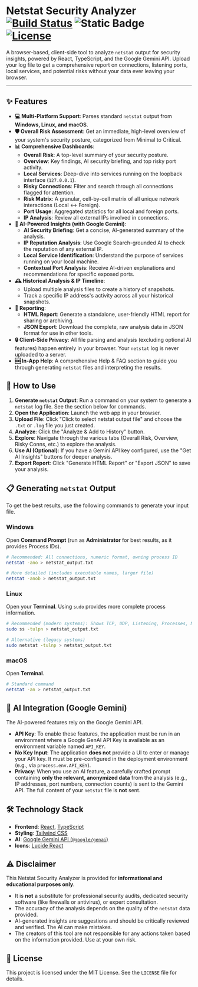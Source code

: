 
# Netstat Security Analyzer [![Build Status](https://img.shields.io/badge/build-passing-brightgreen)](link) ![Static Badge](https://img.shields.io/badge/Validation-InProgress-purple) [![License](https://img.shields.io/badge/license-Pending-blue)](LICENSE)

A browser-based, client-side tool to analyze `netstat` output for security insights, powered by React, TypeScript, and the Google Gemini API. Upload your log file to get a comprehensive report on connections, listening ports, local services, and potential risks without your data ever leaving your browser.


---

## ✨ Features

- **💻 Multi-Platform Support**: Parses standard `netstat` output from **Windows, Linux, and macOS**.
- **🛡️ Overall Risk Assessment**: Get an immediate, high-level overview of your system's security posture, categorized from Minimal to Critical.
- **📊 Comprehensive Dashboards**:
    - **Overall Risk**: A top-level summary of your security posture.
    - **Overview**: Key findings, AI security briefing, and top risky port activity.
    - **Local Services**: Deep-dive into services running on the loopback interface (`127.0.0.1`).
    - **Risky Connections**: Filter and search through all connections flagged for attention.
    - **Risk Matrix**: A granular, cell-by-cell matrix of all unique network interactions (Local &harr; Foreign).
    - **Port Usage**: Aggregated statistics for all local and foreign ports.
    - **IP Analysis**: Review all external IPs involved in connections.
- **🤖 AI-Powered Insights (with Google Gemini)**:
    - **AI Security Briefing**: Get a concise, AI-generated summary of the analysis.
    - **IP Reputation Analysis**: Use Google Search-grounded AI to check the reputation of any external IP.
    - **Local Service Identification**: Understand the purpose of services running on your local machine.
    - **Contextual Port Analysis**: Receive AI-driven explanations and recommendations for specific exposed ports.
- **🕰️ Historical Analysis & IP Timeline**:
    - Upload multiple analysis files to create a history of snapshots.
    - Track a specific IP address's activity across all your historical snapshots.
- **📄 Reporting**:
    - **HTML Report**: Generate a standalone, user-friendly HTML report for sharing or archiving.
    - **JSON Export**: Download the complete, raw analysis data in JSON format for use in other tools.
- **🔒 Client-Side Privacy**: All file parsing and analysis (excluding optional AI features) happen entirely in your browser. Your `netstat` log is never uploaded to a server.
- **🆘 In-App Help**: A comprehensive Help & FAQ section to guide you through generating `netstat` files and interpreting the results.

## 🚀 How to Use

1.  **Generate `netstat` Output**: Run a command on your system to generate a `netstat` log file. See the section below for commands.
2.  **Open the Application**: Launch the web app in your browser.
3.  **Upload File**: Click "Click to select netstat output file" and choose the `.txt` or `.log` file you just created.
4.  **Analyze**: Click the "Analyze & Add to History" button.
5.  **Explore**: Navigate through the various tabs (Overall Risk, Overview, Risky Conns, etc.) to explore the analysis.
6.  **Use AI (Optional)**: If you have a Gemini API key configured, use the "Get AI Insights" buttons for deeper analysis.
7.  **Export Report**: Click "Generate HTML Report" or "Export JSON" to save your analysis.

## 📋 Generating `netstat` Output

To get the best results, use the following commands to generate your input file.

### Windows

Open **Command Prompt** (run as **Administrator** for best results, as it provides Process IDs).

```sh
# Recommended: All connections, numeric format, owning process ID
netstat -ano > netstat_output.txt

# More detailed (includes executable names, larger file)
netstat -anob > netstat_output.txt
```

### Linux

Open your **Terminal**. Using `sudo` provides more complete process information.

```sh
# Recommended (modern systems): Shows TCP, UDP, Listening, Processes, Numeric
sudo ss -tulpn > netstat_output.txt

# Alternative (legacy systems)
sudo netstat -tulnp > netstat_output.txt
```

### macOS

Open **Terminal**.

```sh
# Standard command
netstat -an > netstat_output.txt
```

## 🤖 AI Integration (Google Gemini)

The AI-powered features rely on the Google Gemini API.

-   **API Key**: To enable these features, the application must be run in an environment where a Google GenAI API Key is available as an environment variable named `API_KEY`.
-   **No Key Input**: The application **does not** provide a UI to enter or manage your API key. It must be pre-configured in the deployment environment (e.g., via `process.env.API_KEY`).
-   **Privacy**: When you use an AI feature, a carefully crafted prompt containing **only the relevant, anonymized data** from the analysis (e.g., IP addresses, port numbers, connection counts) is sent to the Gemini API. The full content of your `netstat` file is **not** sent.

## 🛠️ Technology Stack

-   **Frontend**: [React](https://react.dev/), [TypeScript](https://www.typescriptlang.org/)
-   **Styling**: [Tailwind CSS](https://tailwindcss.com/)
-   **AI**: [Google Gemini API (`@google/genai`)](https://github.com/google/generative-ai-js)
-   **Icons**: [Lucide React](https://lucide.dev/)

## ⚠️ Disclaimer

This Netstat Security Analyzer is provided for **informational and educational purposes only**.

-   It is **not** a substitute for professional security audits, dedicated security software (like firewalls or antivirus), or expert consultation.
-   The accuracy of the analysis depends on the quality of the `netstat` data provided.
-   AI-generated insights are suggestions and should be critically reviewed and verified. The AI can make mistakes.
-   The creators of this tool are not responsible for any actions taken based on the information provided. Use at your own risk.

## 📄 License

This project is licensed under the MIT License. See the `LICENSE` file for details.
